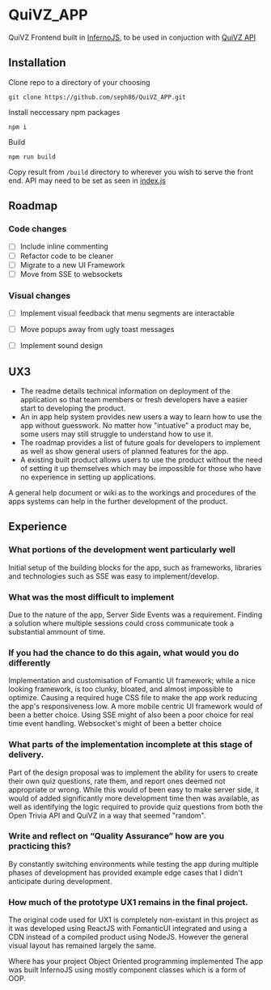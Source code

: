 # QuiVZ_APP

QuiVZ Frontend built in [InfernoJS](https://www.infernojs.org/), to be used in conjuction with [QuiVZ API](https://github.com/seph86/QuiVZ_API)

## Installation

Clone repo to a directory of your choosing
```
git clone https://github.com/seph86/QuiVZ_APP.git
```

Install neccessary npm packages
```
npm i
```

Build
```
npm run build
```

Copy result from `/build` directory to wherever you wish to serve the front end.
API may need to be set as seen in [index.js](src/index.js)


## Roadmap

### Code changes
- [ ] Include inline commenting
- [ ] Refactor code to be cleaner 
- [ ] Migrate to a new UI Framework
- [ ] Move from SSE to websockets

### Visual changes
- [ ] Implement visual feedback that menu segments are interactable
- [ ] Move popups away from ugly toast messages
- [ ] Implement sound design


## UX3

- The readme details technical information on deployment of the application so that team members or fresh developers have a easier start to developing the product.
- An in app help system provides new users a way to learn how to use the app without guesswork.  No matter how "intuative" a product may be, some users may still struggle to understand how to use it.
- The roadmap provides a list of future goals for developers to implement as well as show general users of planned features for the app.
- A existing built product allows users to use the product without the need of setting it up themselves which may be impossible for those who have no experience in setting up applications.

A general help document or wiki as to the workings and procedures of the apps systems can help in the further development of the product.


## Experience

### What portions of the development went particularly well
Initial setup of the building blocks for the app, such as frameworks, libraries and technologies such as SSE was easy to implement/develop.

### What was the most difficult to implement
Due to the nature of the app, Server Side Events was a requirement.  Finding a solution where multiple sessions could cross communicate took a substantial ammount of time.

### If you had the chance to do this again, what would you do differently
Implementation and customisation of Fomantic UI framework; while a nice looking framework, is too clunky, bloated, and almost impossible to optimize.  Causing a required huge CSS file to make the app work reducing the app's responsiveness low.  A more mobile centric UI framework would of been a better choice.
Using SSE might of also been a poor choice for real time event handling.  Websocket's might of been a better choice

### What parts of the implementation incomplete at this stage of delivery.
Part of the design proposal was to implement the ability for users to create their own quiz questions, rate them, and report ones deemed not appropriate or wrong.
While this would of been easy to make server side, it would of added significantly more development time then was available, as well as identifying the logic required to provide quiz questions from both the Open Trivia API and QuiVZ in a way that seemed "random".

### Write and reflect on “Quality Assurance” how are you practicing this?
By constantly switching environments while testing the app during multiple phases of development has provided example edge cases that I didn't anticipate during development.

### How much of the prototype UX1 remains in the final project.
The original code used for UX1 is completely non-existant in this project as it was developed using ReactJS with FomanticUI integrated and using a CDN instead of a compiled product using NodeJS.  However the general visual layout has remained largely the same.

Where has your project Object Oriented programming implemented
The app was built InfernoJS using mostly component classes which is a form of OOP.
